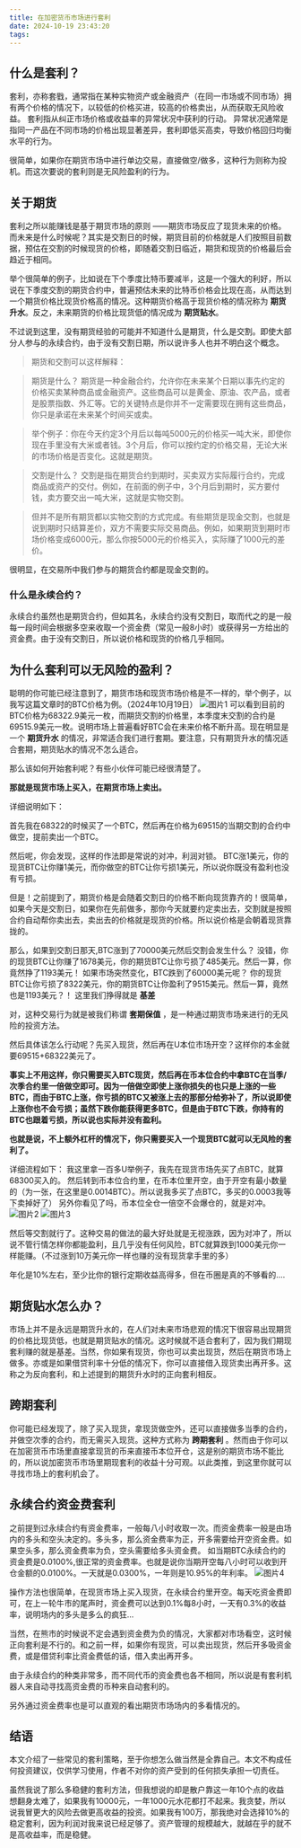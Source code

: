 ```yaml
---
title: 在加密货币市场进行套利
date: 2024-10-19 23:43:20
tags:
---
```

## 什么是套利？

套利，亦称套戥，通常指在某种实物资产或金融资产（在同一市场或不同市场）拥有两个价格的情况下，以较低的价格买进，较高的价格卖出，从而获取无风险收益。 套利指从纠正市场价格或收益率的异常状况中获利的行动。 异常状况通常是指同一产品在不同市场的价格出现显著差异，套利即低买高卖，导致价格回归均衡水平的行为。

很简单，如果你在期货市场中进行单边交易，直接做空/做多，这种行为则称为投机。而这次要说的套利则是无风险盈利的行为。

## 关于期货
套利之所以能赚钱是基于期货市场的原则    ——期货市场反应了现货未来的价格。
而未来是什么时候呢？其实是交割日的时候，期货目前的价格就是人们按照目前数据，预估在交割的时候现货的价格，即随着交割日临近，期货和现货的价格最后会趋近于相同。

举个很简单的例子，比如说在下个季度比特币要减半，这是一个强大的利好，所以说在下季度交割的期货合约中，普遍预估未来的比特币价格会比现在高，从而达到一个期货价格比现货价格高的情况。这种期货价格高于现货价格的情况称为 __期货升水__。反之，未来期货的价格比现货低的情况成为 __期货贴水__。

不过说到这里，没有期货经验的可能并不知道什么是期货，什么是交割。即使大部分人参与的永续合约，由于没有交割日期，所以说许多人也并不明白这个概念。


>期货和交割可以这样解释：

>期货是什么？
>期货是一种金融合约，允许你在未来某个日期以事先约定的价格买卖某种商品或金融资产。这些商品可以是黄金、原油、农产品，或者是股票指数、外汇等。它的关键特点是你并不一定需要现在拥有这些商品，你只是承诺在未来某个时间买或卖。

>举个例子：你在今天约定3个月后以每吨5000元的价格买一吨大米，即使你现在手里没有大米或者钱。3个月后，你可以按约定的价格交易，无论大米的市场价格是否变化。这就是期货。

>交割是什么？
>交割是指在期货合约到期时，买卖双方实际履行合约，完成商品或资产的交付。例如，在前面的例子中，3个月后到期时，买方要付钱，卖方要交出一吨大米，这就是实物交割。

>但并不是所有期货都以实物交割的方式完成。有些期货是现金交割，也就是说到期时只结算差价，双方不需要实际交易商品。例如，如果期货到期时市场价格变成6000元，那么你按5000元的价格买入，实际赚了1000元的差价。

很明显，在交易所中我们参与的期货合约都是现金交割的。

### 什么是永续合约？
永续合约虽然也是期货合约，但如其名，永续合约没有交割日，取而代之的是一般每一段时间会根据多空来收取一个资金费（常见一般8小时）或获得另一方给出的资金费。由于没有交割日，所以说价格和现货的价格几乎相同。

## 为什么套利可以无风险的盈利？
聪明的你可能已经注意到了，期货市场和现货市场价格是不一样的，举个例子，以我写这篇文章时的BTC价格为例。（2024年10月19日）
![图片1](https://raw.githubusercontent.com/TLMEMO/MyBlogAssets/refs/heads/main/assets/241019/1.png)
可以看到目前的BTC价格为68322.9美元一枚，而期货交割的价格里，本季度末交割的合约是69515.9美元一枚。说明市场上普遍看好BTC会在未来价格不断升高。现在明显是一个 __期货升水__ 的情况，非常适合我们进行套期。要注意，只有期货升水的情况适合套期，期货贴水的情况不怎么适合。

那么该如何开始套利呢？有些小伙伴可能已经很清楚了。

__那就是现货市场上买入，在期货市场上卖出。__

详细说明如下：

首先我在68322的时候买了一个BTC，然后再在价格为69515的当期交割的合约中做空，提前卖出一个BTC。

然后呢，你会发现，这样的作法即是常说的对冲，利润对锁。
BTC涨1美元，你的现货BTC让你赚1美元，而你做空的BTC让你亏损1美元，所以说你既没有盈利也没有亏损。

但是！之前提到了，期货价格是会随着交割日的价格不断向现货靠齐的！很简单，如果今天是交割日，如果你在先前做多，那你今天就要约定卖出去，交割就是按照合约自动帮你卖出去，卖出去的价格就是现货的价格。所以说价格是会朝着现货靠拢的。

那么，如果到交割日那天,BTC涨到了70000美元然后交割会发生什么？
没错，你的现货BTC让你赚了1678美元，你的期货BTC让你亏损了485美元。然后一算，你竟然挣了1193美元！
如果市场突然变化，BTC跌到了60000美元呢？
你的现货BTC让你亏损了8322美元，你的期货BTC让你盈利了9515美元。然后一算，竟然也是1193美元？！
这里我们挣得就是 __基差__

对，这种交易行为就是被我们称谓 __套期保值__ ，是一种通过期货市场来进行的无风险的投资方法。

然后具体该怎么行动呢？先买入现货，然后再在U本位市场开空？这样你的本金就要69515+68322美元了。

__事实上不用这样，你只需要买入BTC现货，然后再在币本位合约中拿BTC在当季/次季合约里一倍做空即可。因为一倍做空即使上涨你损失的也只是上涨的一些BTC，而由于BTC上涨，你亏损的BTC又被涨上去的那部分给弥补了，所以说即使上涨你也不会亏损；虽然下跌你能获得更多BTC，但是由于BTC下跌，你持有的BTC也跟着亏损，所以说也实际并没有盈利。__

__也就是说，不上额外杠杆的情况下，你只需要买入一个现货BTC就可以无风险的套利了。__

详细流程如下：
我这里拿一百多U举例子，我先在现货市场先买了点BTC，就算68300买入的。
然后转到币本位合约里，在币本位里开空，由于开空有最小数量的（为一张，在这里是0.0014BTC）。所以说我多买了点BTC，多买的0.0003我等下卖掉好了）
另外你看见了吗，币本位全仓一倍空不会爆仓的，就是对冲。
![图片2](https://raw.githubusercontent.com/TLMEMO/MyBlogAssets/refs/heads/main/assets/241019/2.png)
![图片3](https://raw.githubusercontent.com/TLMEMO/MyBlogAssets/refs/heads/main/assets/241019/3.png)

然后等交割就行了。这种交易的做法的最大好处就是无视涨跌，因为对冲了，所以说不管行情怎样你都能盈利，且几乎没有任何风险，BTC就算跌到1000美元你一样能赚。（不过涨到10万美元你一样也赚的没有现货拿手里的多）

年化是10%左右，至少比你的银行定期收益高得多，但在币圈是真的不够看的....

## 期货贴水怎么办？
市场上并不是永远是期货升水的，在人们对未来市场悲观的情况下很容易出现期货的价格比现货低，也就是期货贴水的情况。这时候就不适合套利了，因为我们期现套利赚的就是基差。当然，你如果有现货，你也可以卖出现货，然后在期货市场上做多。亦或是如果借贷利率十分低的情况下，你可以直接借入现货卖出再开多。这称之为反向套利，和上述提到的期货升水时的正向套利相反。

## 跨期套利
你可能已经发现了，除了买入现货，拿现货做空外，还可以直接做多当季的合约，并做空次季的合约，而无需买入现货。这种方式称为 __跨期套利__ 。然而由于你可以在加密货币市场里直接拿现货的币来直接币本位开仓，这是别的期货市场不能比的，所以说加密货币市场里期现套利的收益十分可观。以此类推，到这里你就可以寻找市场上的套利机会了。

## 永续合约资金费套利
之前提到过永续合约有资金费率，一般每八小时收取一次。而资金费率一般是由场内的多头和空头决定的。多头多，那么资金费率为正，开多需要给开空资金费。如果空头多，那么资金费率为负，空头需要给多头资金费。
如当期BTC永续合约的资金费是0.0100%,很正常的资金费率。也就是说你当期开空每八小时可以收到开仓金额的0.0100%。一天就是0.0300%，一年则是10.95%的年利率。
![图片4](https://raw.githubusercontent.com/TLMEMO/MyBlogAssets/refs/heads/main/assets/241019/4.png)

操作方法也很简单，在现货市场上买入现货，在永续合约里开空。每天吃资金费即可，在上一轮牛市的尾声时，资金费可以达到0.1%每8小时，一天有0.3%的收益率，说明场内的多头是多么的疯狂...

当然，在熊市的时候说不定会遇到资金费为负的情况，大家都对市场看空，这时候正向套利是不行的。和之前一样，如果你有现货，可以卖出现货，然后开多吸资金费，或是借贷利率比资金费低的话，借入卖出再开多。

由于永续合约的种类非常多，而不同代币的资金费也各不相同，所以说是有套利机器人来自动寻找高资金费的币种来自动套利的。

另外通过资金费率也是可以直观的看出期货市场场内的多看情况的。

## 结语
本文介绍了一些常见的套利策略，至于你想怎么做当然是全靠自己。本文不构成任何投资建议，仅供学习使用，作者不对你的资产受到的任何损失承担一切责任。

虽然我说了那么多稳健的套利方法，但我想说的却是散户靠这一年10个点的收益想翻身太难了，如果我有10000元，一年1000元水花都打不起来。我贪婪，所以说我冒更大的风险去做更高收益的投资。如果我有100万，那我绝对会选择10%的稳定套利，因为利润对我来说已经足够了。资产管理的规模越大，就越在乎的就不是高收益率，而是稳健。